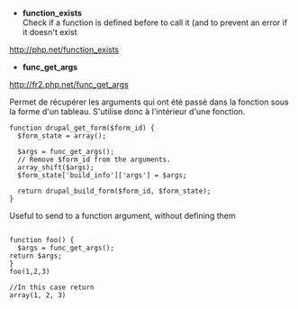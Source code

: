 * **function_exists**   
Check if a function is defined before to call it (and to prevent an error if it doesn't exist   

http://php.net/function_exists


* **func_get_args**

http://fr2.php.net/func_get_args   

Permet de récupérer les arguments qui ont été passé dans la fonction sous la forme d'un tableau.
S'utilise donc à l'intérieur d'une fonction. 
```
function drupal_get_form($form_id) {
  $form_state = array();

  $args = func_get_args();
  // Remove $form_id from the arguments.
  array_shift($args);
  $form_state['build_info']['args'] = $args;

  return drupal_build_form($form_id, $form_state);
}
```
Useful to send to a function argument, without defining them
```

function foo() {
  $args = func_get_args();
return $args;
}
foo(1,2,3)

//In this case return 
array(1, 2, 3)

```
